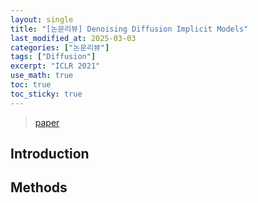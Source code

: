 ```yaml
---
layout: single
title: "[논문리뷰] Denoising Diffusion Implicit Models"
last_modified_at: 2025-03-03
categories: ["논문리뷰"]
tags: ["Diffusion"]
excerpt: "ICLR 2021"
use_math: true
toc: true
toc_sticky: true
---
```


> [paper](https://arxiv.org/abs/2010.02502)

## Introduction

## Methods
